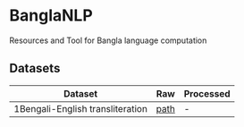 # BanglaNLP
Resources and Tool for Bangla language computation

## Datasets

| Dataset       | Raw   | Processed |
| ------------- |:-------------:| --------- |
|1Bengali-English transliteration | [path](data/transliteration/raw) | - |

